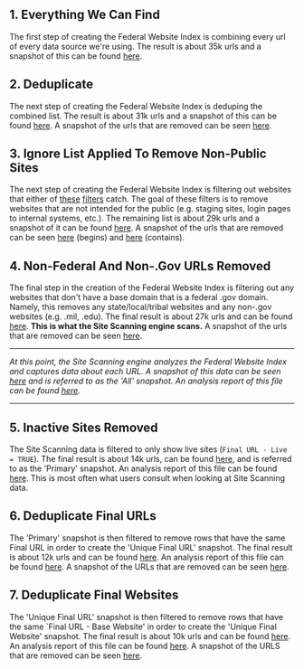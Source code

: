

## 1. Everything We Can Find

The first step of creating the Federal Website Index is combining every url of every data source we're using.  The result is about 35k urls and a snapshot of this can be found [here](https://github.com/GSA/federal-website-index/blob/main/data/snapshots/combined.csv).

## 2. Deduplicate

The next step of creating the Federal Website Index is deduping the combined list.  The result is about 31k urls and a snapshot of this can be found [here](https://github.com/GSA/federal-website-index/blob/main/data/snapshots/combined-dedup.csv).  A snapshot of the urls that are removed can be seen [here](https://github.com/GSA/federal-website-index/blob/main/data/snapshots/dedup-removed.csv).  

## 3. Ignore List Applied To Remove Non-Public Sites

The next step of creating the Federal Website Index is filtering out websites that either of [these](https://github.com/GSA/federal-website-index/blob/main/criteria/ignore-list-begins.csv) [filters](https://github.com/GSA/federal-website-index/blob/main/criteria/ignore-list-contains.csv) catch.  The goal of these filters is to remove websites that are not intended for the public (e.g. staging sites, login pages to internal systems, etc.).  The remaining list is about 29k urls and a snapshot of it can be found [here](https://github.com/GSA/federal-website-index/blob/main/data/snapshots/remove-ignore-contains.csv).  A snapshot of the urls that are removed can be seen [here](https://github.com/GSA/federal-website-index/blob/main/data/snapshots/ignored-removed-begins.csv) (begins) and [here](https://github.com/GSA/federal-website-index/blob/main/data/snapshots/ignored-removed-contains.csv) (contains).  

## 4. Non-Federal And Non-.Gov URLs Removed

The final step in the creation of the Federal Website Index is filtering out any websites that don't have a base domain that is a federal .gov domain.  Namely, this removes any state/local/tribal websites and any non-.gov websites (e.g. .mil, .edu).  The final result is about 27k urls and can be found [here](https://github.com/GSA/federal-website-index/blob/main/data/site-scanning-target-url-list.csv). **This is what the Site Scanning engine scans.**  A snapshot of the urls that are removed can be seen [here](https://github.com/GSA/federal-website-index/blob/main/data/snapshots/nonfederal-removed.csv).  

----- 

_At this point, the Site Scanning engine analyzes the Federal Website Index and captures data about each URL.  A snapshot of this data can be seen [here](https://api.gsa.gov/technology/site-scanning/data/weekly-snapshot-all.csv) and is referred to as the 'All' snapshot. An analysis report of this file can be found [here](https://github.com/GSA/site-scanning-analysis/blob/main/reports/snapshot-all.csv)._

-----

## 5. Inactive Sites Removed

The Site Scanning data is filtered to only show live sites (`Final URL - Live = TRUE`).  The final result is about 14k urls, can be found [here](https://api.gsa.gov/technology/site-scanning/data/weekly-snapshot.csv), and is referred to as the 'Primary' snapshot. An analysis report of this file can be found [here](https://github.com/GSA/site-scanning-analysis/blob/main/reports/snapshot-primary.csv). This is most often what users consult when looking at Site Scanning data.  

## 6. Deduplicate Final URLs

The 'Primary' snapshot is then filtered to remove rows that have the same Final URL in order to create the 'Unique Final URL' snapshot.  The final result is about 12k urls and can be found [here](https://github.com/GSA/site-scanning-analysis/blob/main/unique_website_list/results/weekly-snapshot-unique-final-urls.csv).  An analysis report of this file can be found [here](https://github.com/GSA/site-scanning-analysis/blob/main/reports/unique-url.csv).  A snapshot of the URLs that are removed can be seen [here](https://github.com/GSA/site-scanning-analysis/blob/main/unique_website_list/results/removed-final-urls.csv).  

## 7. Deduplicate Final Websites

The 'Unique Final URL' snapshot is then filtered to remove rows that have the same `Final URL - Base Website' in order to create the 'Unique Final Website' snapshot.  The final result is about 10k urls and can be found [here](https://github.com/GSA/site-scanning-analysis/blob/main/unique_website_list/results/weekly-snapshot-unique-final-websites.csv).  An analysis report of this file can be found [here](https://github.com/GSA/site-scanning-analysis/blob/main/reports/unique-website.csv). A snapshot of the URLS that are removed can be seen [here](https://github.com/GSA/site-scanning-analysis/blob/main/unique_website_list/results/removed-final-url-websites.csv).  






